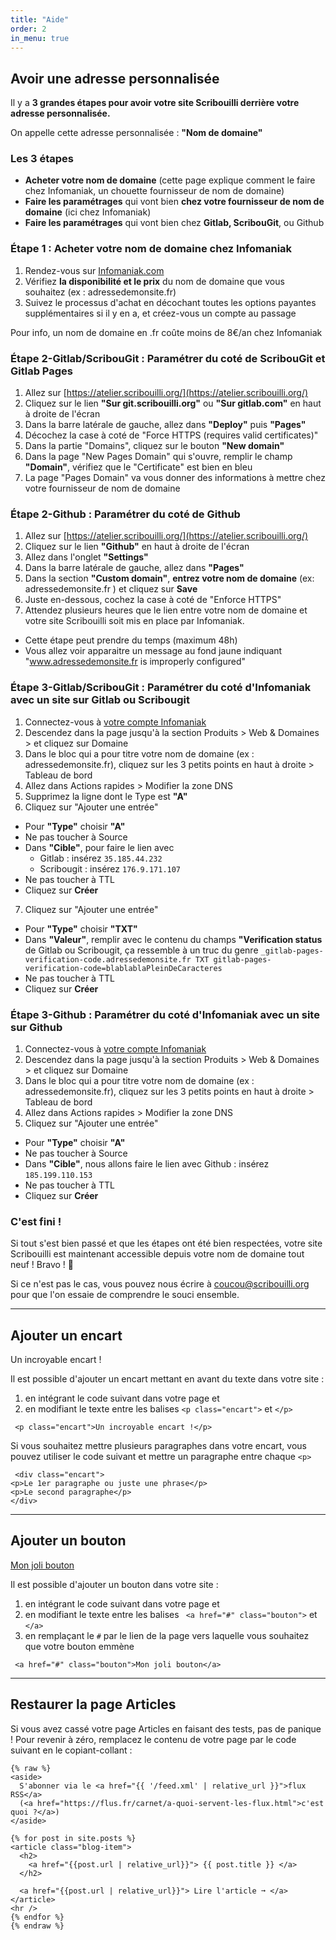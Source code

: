 ```yaml
---
title: "Aide"
order: 2
in_menu: true
---
```


## Avoir une adresse personnalisée

Il y a **3 grandes étapes pour avoir votre site Scribouilli derrière votre adresse personnalisée.**

On appelle cette adresse personnalisée : **"Nom de domaine"**

### Les 3 étapes

- **Acheter votre nom de domaine** (cette page explique comment le faire chez Infomaniak, un chouette fournisseur de nom de domaine)
- **Faire les paramétrages** qui vont bien **chez votre fournisseur de nom de domaine** (ici chez Infomaniak)
- **Faire les paramétrages** qui vont bien chez **Gitlab, ScribouGit**, ou Github

### Étape 1 : Acheter votre nom de domaine chez Infomaniak

1. Rendez-vous sur [Infomaniak.com](https://www.infomaniak.com/fr)
2. Vérifiez **la disponibilité et le prix** du nom de domaine que vous souhaitez (ex&nbsp;:&nbsp;adressedemonsite.fr)
3. Suivez le processus d'achat en décochant toutes les options payantes supplémentaires si il y en a, et créez-vous un compte au passage

Pour info, un nom de domaine en .fr coûte moins de 8€/an chez Infomaniak

### Étape 2-Gitlab/ScribouGit : Paramétrer du coté de ScribouGit et Gitlab Pages

1. Allez sur [https://atelier.scribouilli.org/](https://atelier.scribouilli.org/)
2. Cliquez sur le lien **"Sur git.scribouilli.org"** ou **"Sur gitlab.com"** en haut à droite de l'écran
3. Dans la barre latérale de gauche, allez dans **"Deploy"** puis **"Pages"**
4. Décochez la case à coté de "Force HTTPS (requires valid certificates)"
5. Dans la partie "Domains", cliquez sur le bouton **"New domain"**
6. Dans la page "New Pages Domain" qui s'ouvre, remplir le champ **"Domain"**, vérifiez que le "Certificate" est bien en bleu
7. La page "Pages Domain" va vous donner des informations à mettre chez votre fournisseur de nom de domaine

### Étape 2-Github : Paramétrer du coté de Github

1. Allez sur [https://atelier.scribouilli.org/](https://atelier.scribouilli.org/)
2. Cliquez sur le lien **"Github"** en haut à droite de l'écran
3. Allez dans l'onglet **"Settings"**
4. Dans la barre latérale de gauche, allez dans **"Pages"**
5. Dans la section **"Custom domain"**, **entrez votre nom de domaine** (ex: adressedemonsite.fr ) et cliquez sur **Save**
6. Juste en-dessous, cochez la case à coté de "Enforce HTTPS"
7. Attendez plusieurs heures que le lien entre votre nom de domaine et votre site Scribouilli soit mis en place par Infomaniak.
  - Cette étape peut prendre du temps (maximum 48h)
  - Vous allez voir apparaitre un message au fond jaune indiquant "www.adressedemonsite.fr is improperly configured"

### Étape 3-Gitlab/ScribouGit : Paramétrer du coté d'Infomaniak avec un site sur Gitlab ou Scribougit

1. Connectez-vous à [votre compte Infomaniak](https://login.infomaniak.com/)
2. Descendez dans la page jusqu'à la section Produits > Web & Domaines > et cliquez sur Domaine
3. Dans le bloc qui a pour titre votre nom de domaine (ex : adressedemonsite.fr), cliquez sur les 3 petits points en haut à droite > Tableau de bord
4. Allez dans Actions rapides > Modifier la zone DNS
5. Supprimez la ligne dont le Type est **"A"**
6. Cliquez sur "Ajouter une entrée"
  - Pour **"Type"** choisir **"A"**
  - Ne pas toucher à Source
  - Dans **"Cible"**, pour faire le lien avec
    - Gitlab : insérez `35.185.44.232`
    - Scribougit : insérez `176.9.171.107`
  - Ne pas toucher à TTL
  - Cliquez sur **Créer**
7. Cliquez sur "Ajouter une entrée"
  - Pour **"Type"** choisir **"TXT"**
  - Dans **"Valeur"**, remplir avec le contenu du champs **"Verification status** de Gitlab ou Scribougit, ça ressemble à un truc du genre `_gitlab-pages-verification-code.adressedemonsite.fr TXT gitlab-pages-verification-code=blablablaPleinDeCaracteres`
  - Ne pas toucher à TTL
  - Cliquez sur **Créer**

### Étape 3-Github : Paramétrer du coté d'Infomaniak avec un site sur Github

1. Connectez-vous à [votre compte Infomaniak](https://login.infomaniak.com/)
2. Descendez dans la page jusqu'à la section Produits > Web & Domaines > et cliquez sur Domaine
3. Dans le bloc qui a pour titre votre nom de domaine (ex : adressedemonsite.fr), cliquez sur les 3 petits points en haut à droite > Tableau de bord
4. Allez dans Actions rapides > Modifier la zone DNS
5. Cliquez sur "Ajouter une entrée"
  - Pour **"Type"** choisir **"A"**
  - Ne pas toucher à Source
  - Dans **"Cible"**, nous allons faire le lien avec Github : insérez ```185.199.110.153```
  - Ne pas toucher à TTL
  - Cliquez sur **Créer**

  

### C'est fini !

Si tout s'est bien passé et que les étapes ont été bien respectées, votre site Scribouilli est maintenant accessible depuis votre nom de domaine tout neuf ! Bravo ! 🎉

Si ce n'est pas le cas, vous pouvez nous écrire à [coucou@scribouilli.org](mailto:coucou@scribouilli.org) pour que l'on essaie de comprendre le souci ensemble.


---
## Ajouter un encart

 <p class="encart">Un incroyable encart !</p>

Il est possible d'ajouter un encart mettant en avant du texte dans votre site : 
1. en  intégrant le code suivant dans votre page et
2. en modifiant le texte entre les balises `<p class="encart">` et `</p>`

```
 <p class="encart">Un incroyable encart !</p>

```

Si vous souhaitez mettre plusieurs paragraphes dans votre encart, vous pouvez utiliser le code suivant et mettre un paragraphe entre chaque `<p>`

```
 <div class="encart">
<p>Le 1er paragraphe ou juste une phrase</p>
<p>Le second paragraphe</p>
</div>
```

---

## Ajouter un bouton

 <a href="#" class="bouton">Mon joli bouton</a>

Il est possible d'ajouter un bouton dans votre site : 
1. en  intégrant le code suivant dans votre page et
2. en modifiant le texte entre les balises ` <a href="#" class="bouton">` et `</a>`
3. en remplaçant le `#` par le lien de la page vers laquelle vous souhaitez que votre bouton emmène

```
 <a href="#" class="bouton">Mon joli bouton</a>
```

---

## Restaurer la page Articles

Si vous avez cassé votre page Articles en faisant des tests, pas de panique !
Pour revenir à zéro, remplacez le contenu de votre page par le code suivant en le copiant-collant :

```
{% raw %}
<aside>
  S'abonner via le <a href="{{ '/feed.xml' | relative_url }}">flux RSS</a>
  (<a href="https://flus.fr/carnet/a-quoi-servent-les-flux.html">c'est quoi ?</a>)
</aside>

{% for post in site.posts %}
<article class="blog-item">
  <h2>
    <a href="{{post.url | relative_url}}"> {{ post.title }} </a>
  </h2>

  <a href="{{post.url | relative_url}}"> Lire l'article ➞ </a>
</article>
<hr />
{% endfor %}
{% endraw %}
```

